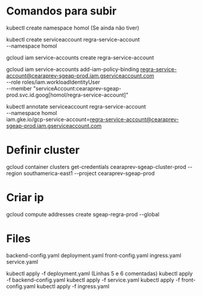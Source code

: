 # Comandos para subir
kubectl create namespace homol (Se ainda não tiver)

kubectl create serviceaccount regra-service-account \
    --namespace homol

gcloud iam service-accounts create regra-service-account

gcloud iam service-accounts add-iam-policy-binding regra-service-account@cearaprev-sgeap-prod.iam.gserviceaccount.com \
    --role roles/iam.workloadIdentityUser \
    --member "serviceAccount:cearaprev-sgeap-prod.svc.id.goog[homol/regra-service-account]"

kubectl annotate serviceaccount regra-service-account \
--namespace homol \
iam.gke.io/gcp-service-account=regra-service-account@cearaprev-sgeap-prod.iam.gserviceaccount.com

# Definir cluster
gcloud container clusters get-credentials cearaprev-sgeap-cluster-prod --region southamerica-east1 --project cearaprev-sgeap-prod

# Criar ip
gcloud compute addresses create sgeap-regra-prod --global

# Files
backend-config.yaml
deployment.yaml
front-config.yaml
ingress.yaml
service.yaml

kubectl apply -f deployment.yaml (Linhas 5 e 6 comentadas)
kubectl apply -f backend-config.yaml
kubectl apply -f service.yaml
kubectl apply -f front-config.yaml
kubectl apply -f ingress.yaml